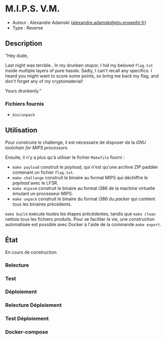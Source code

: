 # M.I.P.S. V.M.

- Auteur : Alexandre Adamski (<alexandre.adamski@etu.enseeiht.fr>)
- Type : Reverse

## Description

"Hey dude,

Last night was terrible.. In my drunken stupor, I hid my beloved `flag.txt` inside multiple layers of pure hassle. Sadly, I can't recall any specifics. I heard you might want to score some points, so bring me back my flag, and don't forget any of my cryptomaterial!

Yours drunkenly."

### Fichiers fournis

- `bin/unpack`

## Utilisation

Pour construire le challenge, il est nécessaire de disposer de la *GNU toolchain for MIPS processors*.

Ensuite, il n'y a plus qu'à utiliser le fichier `Makefile` fourni :

- `make payload` construit le *payload*, qui n'est qu'une archive ZIP paddée contenant un fichier `flag.txt`.
- `make challenge` construit le binaire au format MIPS qui déchiffre le *payload* avec le LFSR.
- `make mipsvm` construit le binaire au format i386 de la machine virtuelle émulant un processeur MIPS.
- `make unpack` construit le binaire du format i386 du *packer* qui contient tous les binaires précédents.

`make build` exécute toutes les étapes précédentes, tandis que `make clean` nettoie tous les fichiers produits. Pour se faciliter la vie, une construction automatisée est possible avec Docker à l'aide de la commande `make export`.

## État

En cours de construction

### Relecture

### Test

### Déploiement

### Relecture Déploiement

### Test Déploiement

### Docker-compose
